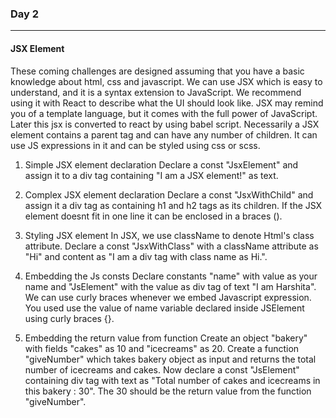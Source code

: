### Day 2
---

#### JSX Element
These coming challenges are designed assuming that you have a basic knowledge about html, css and javascript. We can use JSX which is easy to understand, and it is a syntax extension to JavaScript. We recommend using it with React to describe what the UI should look like. JSX may remind you of a template language, but it comes with the full power of JavaScript. Later this jsx is converted to react by using babel script. Necessarily a JSX element contains a parent tag and can have any number of children. It can use JS expressions in it and can be styled using css or scss.

1. Simple JSX element declaration
Declare a const "JsxElement" and assign it to a div tag containing "I am a JSX element!" as text.

2. Complex JSX element declaration
Declare a const "JsxWithChild" and assign it a div tag as containing h1 and h2 tags as its children. If the JSX element doesnt fit in one line it can be enclosed in a braces (). 

3. Styling JSX element
In JSX, we use className to denote Html's class attribute. Declare a const "JsxWithClass" with a className attribute as "Hi" and content as "I am a div tag with class name as Hi.".  

4. Embedding the Js consts
Declare constants "name" with value as your name and "JsElement" with the value as div tag of text "I am Harshita". We can use curly braces whenever we embed Javascript expression. You used use the value of name variable declared inside JSElement using curly braces {}.

5. Embedding the return value from function
Create an object "bakery" with fields "cakes" as 10 and "icecreams" as 20. Create a function "giveNumber" which takes bakery object as input and returns the total number of icecreams and cakes. Now declare a const "JsElement"  containing div tag with text as "Total number of cakes and icecreams in this bakery : 30". The 30 should be the return value from the function "giveNumber".

